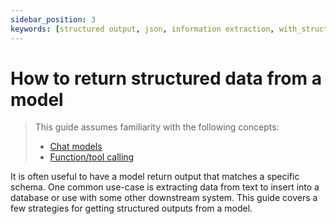 ```yaml
---
sidebar_position: 3
keywords: [structured output, json, information extraction, with_structured_output]
---
```

# How to return structured data from a model

> This guide assumes familiarity with the following concepts:
> - [Chat models](/docs/concepts/#chat-models)
> - [Function/tool calling](/docs/concepts/#functiontool-calling)


It is often useful to have a model return output that matches a specific schema. One common use-case is extracting data from text to insert into a database or use with some other downstream system. This guide covers a few strategies for getting structured outputs from a model.


